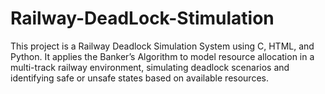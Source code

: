 # Railway-DeadLock-Stimulation
This project is a Railway Deadlock Simulation System using C, HTML, and Python. It applies the Banker’s Algorithm to model resource allocation in a multi-track railway environment, simulating deadlock scenarios and identifying safe or unsafe states based on available resources.
